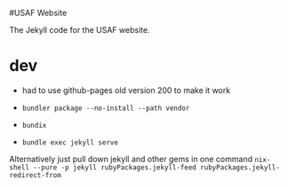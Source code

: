 #USAF Website

The Jekyll code for the USAF website. 

# dev 
- had to use github-pages old version 200 to make it work

- `bundler package --no-install --path vendor`
- `bundix`
- `bundle exec jekyll serve`

Alternatively just pull down jekyll and other gems in one command 
`nix-shell --pure -p jekyll rubyPackages.jekyll-feed rubyPackages.jekyll-redirect-from`
